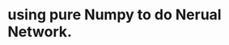 <!--
 * @Description: 
 * @Version: 2.0
 * @Autor: CHEN JIE
 * @Date: 2020-10-28 10:20:36
 * @LastEditors: CHEN JIE
 * @LastEditTime: 2020-10-28 10:21:58
 * @language: 
 * @Deep learning framework: 
-->

# using pure Numpy to do Nerual Network.